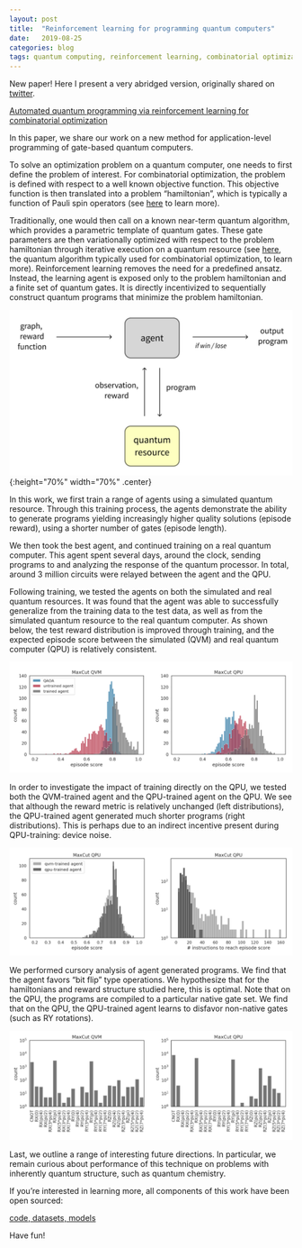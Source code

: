 ```yaml
---
layout: post
title:  "Reinforcement learning for programming quantum computers"
date:   2019-08-25
categories: blog
tags: quantum computing, reinforcement learning, combinatorial optimization
---
```



New paper! Here I present a very abridged version, originally shared on [twitter](https://twitter.com/k_mckiern/status/1164960856532119557?s=20).

[Automated quantum programming via reinforcement learning for combinatorial optimization](https://arxiv.org/abs/1908.08054)

In this paper, we share our work on a new method for application-level programming of gate-based quantum computers.

To solve an optimization problem on a quantum computer, one needs to first define the problem of interest. For combinatorial optimization, the problem is defined with respect to a well known objective function. This objective function is then translated into a problem “hamiltonian”, which is typically a function of Pauli spin operators (see [here](https://arxiv.org/abs/1804.09130) to learn more). 

Traditionally, one would then call on a known near-term quantum algorithm, which provides a parametric template of quantum gates. These gate parameters are then variationally optimized with respect to the problem hamiltonian through iterative execution on a quantum resource (see [here](https://arxiv.org/abs/1411.4028), the quantum algorithm typically used for combinatorial optimization, to learn more). Reinforcement learning removes the need for a predefined ansatz. Instead, the learning agent is exposed only to the problem hamiltonian and a finite set of quantum gates. It is directly incentivized to sequentially construct quantum programs that minimize the problem hamiltonian.

![agent](/assets/io.png){:height="70%" width="70%" .center}

In this work, we first train a range of agents using a simulated quantum resource. Through this training process, the agents demonstrate the ability to generate programs yielding increasingly higher quality solutions (episode reward), using a shorter number of gates (episode length).

We then took the best agent, and continued training on a real quantum computer. This agent spent several days, around the clock, sending programs to and analyzing the response of the quantum processor. In total, around 3 million circuits were relayed between the agent and the QPU.

Following training, we tested the agents on both the simulated and real quantum resources. It was found that the agent was able to successfully generalize from the training data to the test data, as well as from the simulated quantum resource to the real quantum computer. As shown below, the test reward distribution is improved through training, and the expected episode score between the simulated (QVM) and real quantum computer (QPU) is relatively consistent. 

![test-rewards](/assets/test-rewards.png)

In order to investigate the impact of training directly on the QPU, we tested both the QVM-trained agent and the QPU-trained agent on the QPU. We see that although the reward metric is relatively unchanged (left distributions), the QPU-trained agent generated much shorter programs (right distributions). This is perhaps due to an indirect incentive present during QPU-training: device noise.

![qpu-training](/assets/qpu-training.png)

We performed cursory analysis of agent generated programs. We find that the agent favors “bit flip” type operations. We hypothesize that for the hamiltonians and reward structure studied here, this is optimal. Note that on the QPU, the programs are compiled to a particular native gate set. We find that on the QPU, the QPU-trained agent learns to disfavor non-native gates (such as RY rotations).

![action-stats](/assets/action-stats.png)

Last, we outline a range of interesting future directions. In particular, we remain curious about performance of this technique on problems with inherently quantum structure, such as quantum chemistry.

If you’re interested in learning more, all components of this work have been open sourced:

[code, datasets, models](https://github.com/rigetti/gym-forest)

Have fun!
